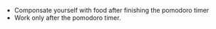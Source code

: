 

- Componsate yourself with food after finishing the pomodoro timer
- Work only after the pomodoro timer. 